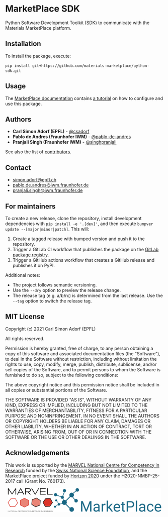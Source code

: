 # MarketPlace SDK

Python Software Development Toolkit (SDK) to communicate with the Materials MarketPlace platform.

## Installation

To install the package, execute:

```console
pip install git+https://github.com/materials-marketplace/python-sdk.git
```

## Usage
The [MarketPlace documentation](https://materials-marketplace.readthedocs.io/en/latest/) contains [a tutorial](https://materials-marketplace.readthedocs.io/en/latest/jupyter/sdk.html) on how to configure and use this package.

## Authors

* **Carl Simon Adorf (EPFL)** - [@csadorf](https://github.com/csadorf)
* **Pablo de Andres (Fraunhofer IWM)** - [@pablo-de-andres](https://github.com/pablo-de-andres)
* **Pranjali Singh (Fraunhofer IWM)** - [@singhpranjali](https://github.com/singhpranjali)

See also the list of [contributors](https://github.com/materials-marketplace/python-sdk/contributors).

## Contact
- simon.adorf@epfl.ch
- pablo.de.andres@iwm.fraunhofer.de
- pranjali.singh@iwm.fraunhofer.de

## For maintainers

To create a new release, clone the repository, install development dependencies with `pip install -e '.[dev]'`, and then execute `bumpver update --[major|minor|patch]`.
This will:

  1. Create a tagged release with bumped version and push it to the repository.
  2. Trigger a GitLab CI workflow that publishes the package on the [GitLab package registry](https://gitlab.cc-asp.fraunhofer.de/MarketPlace/python-sdk/-/packages).
  2. Trigger a GitHub actions workflow that creates a GitHub release and publishes it on PyPI.

Additional notes:

  - The project follows semantic versioning.
  - Use the `--dry` option to preview the release change.
  - The release tag (e.g. a/b/rc) is determined from the last release.
    Use the `--tag` option to switch the release tag.

## MIT License

Copyright (c) 2021 Carl Simon Adorf (EPFL)

All rights reserved.

Permission is hereby granted, free of charge, to any person obtaining a copy
of this software and associated documentation files (the "Software"), to deal
in the Software without restriction, including without limitation the rights
to use, copy, modify, merge, publish, distribute, sublicense, and/or sell
copies of the Software, and to permit persons to whom the Software is
furnished to do so, subject to the following conditions:

The above copyright notice and this permission notice shall be included in all
copies or substantial portions of the Software.

THE SOFTWARE IS PROVIDED "AS IS", WITHOUT WARRANTY OF ANY KIND, EXPRESS OR
IMPLIED, INCLUDING BUT NOT LIMITED TO THE WARRANTIES OF MERCHANTABILITY,
FITNESS FOR A PARTICULAR PURPOSE AND NONINFRINGEMENT. IN NO EVENT SHALL THE
AUTHORS OR COPYRIGHT HOLDERS BE LIABLE FOR ANY CLAIM, DAMAGES OR OTHER
LIABILITY, WHETHER IN AN ACTION OF CONTRACT, TORT OR OTHERWISE, ARISING FROM,
OUT OF OR IN CONNECTION WITH THE SOFTWARE OR THE USE OR OTHER DEALINGS IN THE
SOFTWARE.

## Acknowledgements

This work is supported by the
[MARVEL National Centre for Competency in Research](<http://nccr-marvel.ch>) funded by the [Swiss National Science Foundation](<http://www.snf.ch/en>),
and the MarketPlace project funded by [Horizon 2020](https://ec.europa.eu/programmes/horizon2020/) under the H2020-NMBP-25-2017 call (Grant No. 760173).

<div style="text-align:center">
 <img src="logos/MARVEL.png" alt="MARVEL" height="75px">
 <img src="logos/MarketPlace.png" alt="MarketPlace" height="75px">
</div>
